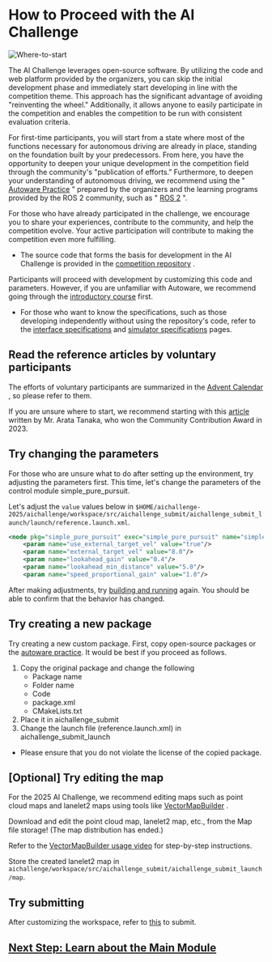 # How to Proceed with the AI Challenge

![Where-to-start](./images/where-to-start.drawio.svg)

The AI Challenge leverages open-source software. By utilizing the code and web platform provided by the organizers, you can skip the initial development phase and immediately start developing in line with the competition theme.
This approach has the significant advantage of avoiding "reinventing the wheel." Additionally, it allows anyone to easily participate in the competition and enables the competition to be run with consistent evaluation criteria.

For first-time participants, you will start from a state where most of the functions necessary for autonomous driving are already in place, standing on the foundation built by your predecessors. From here, you have the opportunity to deepen your unique development in the competition field through the community's "publication of efforts."
Furthermore, to deepen your understanding of autonomous driving, we recommend using the " [Autoware Practice](../course/index.en.md) " prepared by the organizers and the learning programs provided by the ROS 2 community, such as " [ROS 2](https://docs.ros.org/en/humble/Tutorials.html) ".

For those who have already participated in the challenge, we encourage you to share your experiences, contribute to the community, and help the competition evolve. Your active participation will contribute to making the competition even more fulfilling.

* The source code that forms the basis for development in the AI Challenge is provided in the [competition repository](https://github.com/AutomotiveAIChallenge/aichallenge-2025/tree/main/aichallenge/workspace/src/aichallenge_submit) .

Participants will proceed with development by customizing this code and parameters. However, if you are unfamiliar with Autoware, we recommend going through the [introductory course](../course/index.en.md) first.

* For those who want to know the specifications, such as those developing independently without using the repository's code, refer to the [interface specifications](../specifications/interface.en.md) and [simulator specifications](../specifications/simulator.en.md) pages.

## Read the reference articles by voluntary participants

The efforts of voluntary participants are summarized in the [Advent Calendar](https://qiita.com/advent-calendar/2023/jidounten-ai) , so please refer to them.

If you are unsure where to start, we recommend starting with this [article](https://qiita.com/Arata-stu/items/4b03772348dca4f7ef89) written by Mr. Arata Tanaka, who won the Community Contribution Award in 2023.

## Try changing the parameters

For those who are unsure what to do after setting up the environment, try adjusting the parameters first.
This time, let's change the parameters of the control module simple_pure_pursuit.

Let's adjust the `value` values below in `$HOME/aichallenge-2025/aichallenge/workspace/src/aichallenge_submit/aichallenge_submit_launch/launch/reference.launch.xml`.

```xml
<node pkg="simple_pure_pursuit" exec="simple_pure_pursuit" name="simple_pure_pursuit_node" output="screen">
    <param name="use_external_target_vel" value="true"/>
    <param name="external_target_vel" value="8.0"/>
    <param name="lookahead_gain" value="0.4"/>
    <param name="lookahead_min_distance" value="5.0"/>
    <param name="speed_proportional_gain" value="1.0"/>
```

After making adjustments, try [building and running](../setup/build-docker.en.md) again. You should be able to confirm that the behavior has changed.

## Try creating a new package

Try creating a new custom package. First, copy open-source packages or the [autoware practice](https://github.com/AutomotiveAIChallenge/autoware-practice).
It would be best if you proceed as follows.

1. Copy the original package and change the following
    * Package name
    * Folder name
    * Code
    * package.xml
    * CMakeLists.txt
2. Place it in aichallenge_submit
3. Change the launch file (reference.launch.xml) in aichallenge_submit_launch

* Please ensure that you do not violate the license of the copied package.

## [Optional] Try editing the map

For the 2025 AI Challenge, we recommend editing maps such as point cloud maps and lanelet2 maps using tools like [VectorMapBuilder](https://tools.tier4.jp/feature/vector_map_builder_ll2/) .

Download and edit the point cloud map, lanelet2 map, etc., from the Map file storage! (The map distribution has ended.)

Refer to the [VectorMapBuilder usage video](https://www.youtube.com/watch?v=GvZr707TmuM) for step-by-step instructions.

Store the created lanelet2 map in `aichallenge/workspace/src/aichallenge_submit/aichallenge_submit_launch/map`.

## Try submitting

After customizing the workspace, refer to [this](../preliminaries/submission.en.md) to submit.

## [Next Step: Learn about the Main Module](./main-module.en.md)
